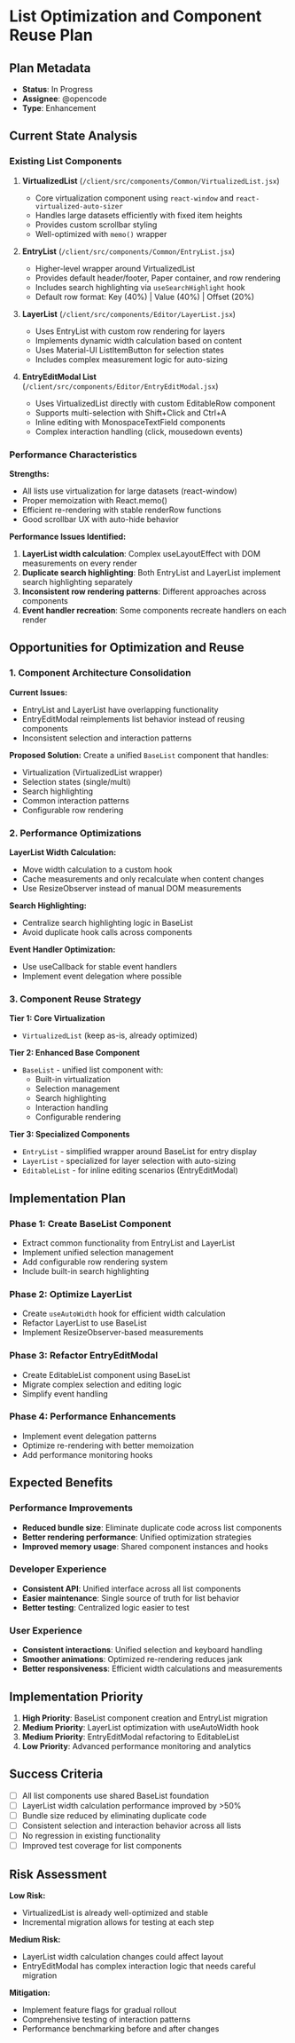 # List Optimization and Component Reuse Plan

## Plan Metadata
- **Status**: In Progress
- **Assignee**: @opencode
- **Type**: Enhancement

## Current State Analysis

### Existing List Components

1. **VirtualizedList** (`/client/src/components/Common/VirtualizedList.jsx`)
   - Core virtualization component using `react-window` and `react-virtualized-auto-sizer`
   - Handles large datasets efficiently with fixed item heights
   - Provides custom scrollbar styling
   - Well-optimized with `memo()` wrapper

2. **EntryList** (`/client/src/components/Common/EntryList.jsx`)
   - Higher-level wrapper around VirtualizedList
   - Provides default header/footer, Paper container, and row rendering
   - Includes search highlighting via `useSearchHighlight` hook
   - Default row format: Key (40%) | Value (40%) | Offset (20%)

3. **LayerList** (`/client/src/components/Editor/LayerList.jsx`)
   - Uses EntryList with custom row rendering for layers
   - Implements dynamic width calculation based on content
   - Uses Material-UI ListItemButton for selection states
   - Includes complex measurement logic for auto-sizing

4. **EntryEditModal List** (`/client/src/components/Editor/EntryEditModal.jsx`)
   - Uses VirtualizedList directly with custom EditableRow component
   - Supports multi-selection with Shift+Click and Ctrl+A
   - Inline editing with MonospaceTextField components
   - Complex interaction handling (click, mousedown events)

### Performance Characteristics

**Strengths:**
- All lists use virtualization for large datasets (react-window)
- Proper memoization with React.memo()
- Efficient re-rendering with stable renderRow functions
- Good scrollbar UX with auto-hide behavior

**Performance Issues Identified:**
1. **LayerList width calculation**: Complex useLayoutEffect with DOM measurements on every render
2. **Duplicate search highlighting**: Both EntryList and LayerList implement search highlighting separately
3. **Inconsistent row rendering patterns**: Different approaches across components
4. **Event handler recreation**: Some components recreate handlers on each render

## Opportunities for Optimization and Reuse

### 1. Component Architecture Consolidation

**Current Issues:**
- EntryList and LayerList have overlapping functionality
- EntryEditModal reimplements list behavior instead of reusing components
- Inconsistent selection and interaction patterns

**Proposed Solution:**
Create a unified `BaseList` component that handles:
- Virtualization (VirtualizedList wrapper)
- Selection states (single/multi)
- Search highlighting
- Common interaction patterns
- Configurable row rendering

### 2. Performance Optimizations

**LayerList Width Calculation:**
- Move width calculation to a custom hook
- Cache measurements and only recalculate when content changes
- Use ResizeObserver instead of manual DOM measurements

**Search Highlighting:**
- Centralize search highlighting logic in BaseList
- Avoid duplicate hook calls across components

**Event Handler Optimization:**
- Use useCallback for stable event handlers
- Implement event delegation where possible

### 3. Component Reuse Strategy

**Tier 1: Core Virtualization**
- `VirtualizedList` (keep as-is, already optimized)

**Tier 2: Enhanced Base Component**
- `BaseList` - unified list component with:
  - Built-in virtualization
  - Selection management
  - Search highlighting
  - Interaction handling
  - Configurable rendering

**Tier 3: Specialized Components**
- `EntryList` - simplified wrapper around BaseList for entry display
- `LayerList` - specialized for layer selection with auto-sizing
- `EditableList` - for inline editing scenarios (EntryEditModal)

## Implementation Plan

### Phase 1: Create BaseList Component
- Extract common functionality from EntryList and LayerList
- Implement unified selection management
- Add configurable row rendering system
- Include built-in search highlighting

### Phase 2: Optimize LayerList
- Create `useAutoWidth` hook for efficient width calculation
- Refactor LayerList to use BaseList
- Implement ResizeObserver-based measurements

### Phase 3: Refactor EntryEditModal
- Create EditableList component using BaseList
- Migrate complex selection and editing logic
- Simplify event handling

### Phase 4: Performance Enhancements
- Implement event delegation patterns
- Optimize re-rendering with better memoization
- Add performance monitoring hooks

## Expected Benefits

### Performance Improvements
- **Reduced bundle size**: Eliminate duplicate code across list components
- **Better rendering performance**: Unified optimization strategies
- **Improved memory usage**: Shared component instances and hooks

### Developer Experience
- **Consistent API**: Unified interface across all list components
- **Easier maintenance**: Single source of truth for list behavior
- **Better testing**: Centralized logic easier to test

### User Experience
- **Consistent interactions**: Unified selection and keyboard handling
- **Smoother animations**: Optimized re-rendering reduces jank
- **Better responsiveness**: Efficient width calculations and measurements

## Implementation Priority

1. **High Priority**: BaseList component creation and EntryList migration
2. **Medium Priority**: LayerList optimization with useAutoWidth hook
3. **Medium Priority**: EntryEditModal refactoring to EditableList
4. **Low Priority**: Advanced performance monitoring and analytics

## Success Criteria

- [ ] All list components use shared BaseList foundation
- [ ] LayerList width calculation performance improved by >50%
- [ ] Bundle size reduced by eliminating duplicate code
- [ ] Consistent selection and interaction behavior across all lists
- [ ] No regression in existing functionality
- [ ] Improved test coverage for list components

## Risk Assessment

**Low Risk:**
- VirtualizedList is already well-optimized and stable
- Incremental migration allows for testing at each step

**Medium Risk:**
- LayerList width calculation changes could affect layout
- EntryEditModal has complex interaction logic that needs careful migration

**Mitigation:**
- Implement feature flags for gradual rollout
- Comprehensive testing of interaction patterns
- Performance benchmarking before and after changes